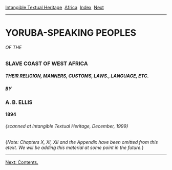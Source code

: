 [Intangible Textual Heritage](../../index)  [Africa](../index) 
[Index](index)  [Next](yor01) 

------------------------------------------------------------------------

# YORUBA-SPEAKING PEOPLES

###### OF THE

### SLAVE COAST OF WEST AFRICA

##### THEIR RELIGION, MANNERS, CUSTOMS, LAWS., LANGUAGE, ETC.

##### BY

### A. B. ELLIS

#### 1894

###### {scanned at Intangible Textual Heritage, December, 1999}

{*Note: Chapters X, XI, XII and the Appendix have been omitted from this
etext. We will be adding this material at some point in the future.*}

------------------------------------------------------------------------

[Next: Contents.](yor01)
